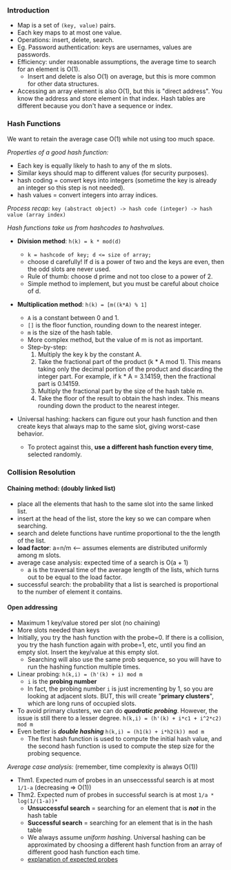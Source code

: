 ### Introduction
- Map is a set of `(key, value)` pairs.
- Each key maps to at most one value. 
- Operations: insert, delete, search.
- Eg. Password authentication: keys are usernames, values are passwords. 
- Efficiency: under reasonable assumptions, the average time to search for an element is O(1). 
	- Insert and delete is also O(1) on average, but this is more common for other data structures. 
- Accessing an array element is also O(1), but this is "direct address". You know the address and store element in that index. Hash tables are different because you don't have a sequence or index. 

### Hash Functions
We want to retain the average case O(1) while not using too much space. 

*Properties of a good hash function:* 
- Each key is equally likely to hash to any of the m slots.
- Similar keys should map to different values (for security purposes).
- hash coding = convert keys into integers (sometime the key is already an integer so this step is not needed).
- hash values = convert integers into array indices.

*Process recap:*
`key (abstract object) -> hash code (integer) -> hash value (array index)`

*Hash functions take us from hashcodes to hashvalues.*
- **Division method**: `h(k) = k * mod(d)`
	- `k = hashcode of key; d <= size of array;`
	- choose d carefully! If d is a power of two and the keys are even, then the odd slots are never used.
	- Rule of thumb: choose d prime and not too close to a power of 2. 
	- Simple method to implement, but you must be careful about choice of d. 
- **Multiplication method**: `h(k) = [m((k*A) % 1]`
	- `A` is a constant between 0 and 1. 
	- `[]` is the floor function, rounding down to the nearest integer. 
	- `m` is the size of the hash table. 
	- More complex method, but the value of m is not as important. 
	- Step-by-step:
		1. Multiply the key k by the constant A.
		2.  Take the fractional part of the product (k * A mod 1). This means taking only the decimal portion of the product and discarding the integer part. For example, if k * A = 3.14159, then the fractional part is 0.14159.
		3.  Multiply the fractional part by the size of the hash table m.
		4.  Take the floor of the result to obtain the hash index. This means rounding down the product to the nearest integer.

- Universal hashing: hackers can figure out your hash function and then create keys that always map to the same slot, giving worst-case behavior. 
	- To protect against this, **use a different hash function every time**, selected randomly. 


### Collision Resolution
#### Chaining method: (doubly linked list)
- place all the elements that hash to the same slot into the same linked list. 
- insert at the head of the list, store the key so we can compare when searching. 
- search and delete functions have runtime proportional to the the length of the list. 
- **load factor**: a=n/m <-- assumes elements are distributed uniformly among m slots. 
- average case analysis: expected time of a search is O(a + 1)
	- a is the traversal time of the average length of the lists, which turns out to be equal to the load factor. 
- successful search: the probability that a list is searched is proportional to the number of element it contains. 

#### Open addressing 
- Maximum 1 key/value stored per slot (no chaining)
- More slots needed than keys 
- Initially, you try the hash function with the probe=0. If there is a collision, you try the hash function again with probe=1, etc, until you find an empty slot. Insert the key/value at this empty slot. 
	- Searching will also use the same prob sequence, so you will have to run the hashing function multiple times. 
- Linear probing: `h(k,i) = (h'(k) + i) mod m`
	- `i` is the **probing number**
	- In fact, the probing number `i` is just incrementing by 1, so you are looking at adjacent slots. BUT, this will create "**primary clusters**", which are long runs of occupied slots.
- To avoid primary clusters, we can do ***quadratic probing***. However, the issue is still there to a lesser degree. `h(k,i) = (h'(k) + i*c1 + i^2*c2) mod m`
- Even better is ***double hashing***  `h(k,i) = (h1(k) + i*h2(k)) mod m`
	- The first hash function is used to compute the initial hash value, and the second hash function is used to compute the step size for the probing sequence.

*Average case analysis:* (remember, time complexity is always O(1))
- Thm1. Expected num of probes in an unseccesssful search is at most `1/1-a` (decreasing => O(1))
- Thm2. Expected num of probes in successful search is at most `1/a * log(1/(1-a))*`
	- **Unsuccessful search** = searching for an element that is ***not*** in the hash table
	- **Successful search** = searching for an element that is in the hash table
	- We always assume *uniform hashing*. Universal hashing can be approximated by choosing a different hash function from an array of different good hash function each time. 
	- [explanation of expected probes](http://www2.hawaii.edu/~suthers/courses/ics311f20/Notes/Topic-06.html#:~:text=Analysis%20of%20Open%20Addressing)